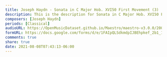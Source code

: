 ```yaml
---
title: Joseph Haydn - Sonata in C Major Hob. XVI50 First Movement (3)
description: This is the description for Sonata in C Major Hob. XVI50 First Movement by Joseph Haydn
composers: [Joseph Haydn]
periods: [Classical]
audioURL: https://OpenMusicDataset.github.io/Maestro/maestro-v3.0.0/2008/MIDI-Unprocessed_04_R1_2008_01-04_ORIG_MID--AUDIO_04_R1_2008_wav--2.midi
formURL: https://docs.google.com/forms/d/e/1FAIpQLSdkmdpIJBEhpkef_2b1_1w2Vu_wVtgD-8pNiHa-QkzZ1ErP8w/viewform
comments: true
share: true
date: 2021-08-08T07:43:13-06:00
---
```

